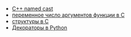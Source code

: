 <link rel="stylesheet" type="text/css" href="solarized-dark.css" />

* [C++ named cast](https://pimiento.github.io/cast.html "C++ named cast")
* [переменное число аргументов функции в C](https://pimiento.github.io/c_varargs.html "переменное число аргументов функции в C")
* [структуры в C](https://pimiento.github.io/c_structures.html "структуры в C")
* [Декораторы в Python](https://pimiento.github.io/decorators.html "Декораторы в Python")
